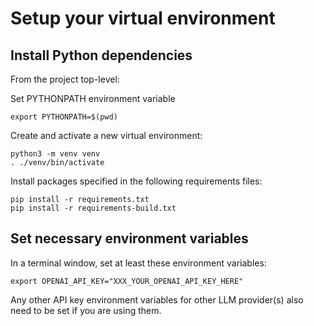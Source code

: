 # Setup your virtual environment

## Install Python dependencies

From the project top-level:

Set PYTHONPATH environment variable

    export PYTHONPATH=$(pwd)

Create and activate a new virtual environment:

    python3 -m venv venv
    . ./venv/bin/activate

Install packages specified in the following requirements files:

    pip install -r requirements.txt
    pip install -r requirements-build.txt

## Set necessary environment variables

In a terminal window, set at least these environment variables:

    export OPENAI_API_KEY="XXX_YOUR_OPENAI_API_KEY_HERE"

Any other API key environment variables for other LLM provider(s) also need to be set if you are using them.
